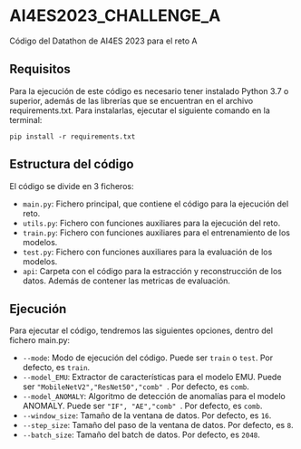 # AI4ES2023_CHALLENGE_A
Código del Datathon de AI4ES 2023 para el reto A
## Requisitos
Para la ejecución de este código es necesario tener instalado Python 3.7 o superior, además de las librerías que se encuentran en el archivo requirements.txt. Para instalarlas, ejecutar el siguiente comando en la terminal:
```
pip install -r requirements.txt
```
## Estructura del código
El código se divide en 3 ficheros:
* `main.py`: Fichero principal, que contiene el código para la ejecución del reto.
* `utils.py`: Fichero con funciones auxiliares para la ejecución del reto.
* `train.py`: Fichero con funciones auxiliares para el entrenamiento de los modelos.
* `test.py`: Fichero con funciones auxiliares para la evaluación de los modelos.
* `api`: Carpeta con el código para la estracción y reconstrucción de los datos. Además de contener las metricas de evaluación.

## Ejecución
Para ejecutar el código, tendremos las siguientes opciones, dentro del fichero main.py:
* `--mode`: Modo de ejecución del código. Puede ser `train` o `test`. Por defecto, es `train`.
* `--model_EMU`: Extractor de características para el modelo EMU. Puede ser `"MobileNetV2","ResNet50","comb" `. Por defecto, es `comb`.
* `--model_ANOMALY`: Algoritmo de detección de anomalías para el modelo ANOMALY. Puede ser `"IF", "AE","comb" `. Por defecto, es `comb`.
* `--window_size`: Tamaño de la ventana de datos. Por defecto, es `16`.
* `--step_size`: Tamaño del paso de la ventana de datos. Por defecto, es `8`.
* `--batch_size`: Tamaño del batch de datos. Por defecto, es `2048`.
